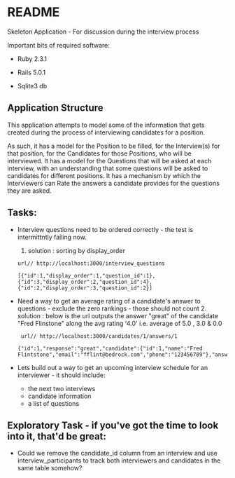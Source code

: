 # README

Skeleton Application - For discussion during the interview process

Important bits of required software:

* Ruby 2.3.1

* Rails 5.0.1

* Sqlite3 db


## Application Structure

This application attempts to model some of the information that gets created during the process of 
interviewing candidates for a position.

As such, it has a model for the Position to be filled, for the Interview(s) for that position,
for the Candidates for those Positions, who will be interviewed.  It has a model for the Questions
that will be asked at each interview, with an understanding that some questions will be asked to
candidates for different positions.  It has a mechanism by which the Interviewers can Rate the answers
a candidate provides for the questions they are asked.

## Tasks:

* Interview questions need to be ordered correctly - the test is intermittntly failing now.
   1. solution : sorting by display_order
    
    ```
    url// http://localhost:3000/interview_questions
     
    [{"id":1,"display_order":1,"question_id":1},{"id":3,"display_order":2,"question_id":4},{"id":2,"display_order":3,"question_id":2}]
    ```
    
* Need a way to get an average rating of a candidate's answer to questions - exclude the zero rankings - those should not count
   2. solution : below is the url outputs the answer "great" of the candidate "Fred Flinstone"                   along the avg rating '4.0' i.e. average of 5.0 , 3.0 & 0.0
    ``` 
     url// http://localhost:3000/candidates/1/answers/1 

    {"id":1,"response":"great","candidate":{"id":1,"name":"Fred Flintstone","email":"fflint@bedrock.com","phone":"123456789"},"answer_ratings":"4.0"}
    
    ```
* Lets build out a way to get an upcoming interview schedule for an interviewer - it should include:
  * the next two interviews
  * candidate information 
  * a list of questions

## Exploratory Task - if you've got the time to look into it, that'd be great:

* Could we remove the candidate_id column from an interview and use interview_participants to track both interviewers 
  and candidates in the same table somehow?

